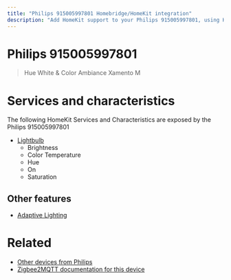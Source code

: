 ```yaml
---
title: "Philips 915005997801 Homebridge/HomeKit integration"
description: "Add HomeKit support to your Philips 915005997801, using Homebridge, Zigbee2MQTT and homebridge-z2m."
---
```

<!---
This file has been GENERATED using src/docgen/docgen.ts
DO NOT EDIT THIS FILE MANUALLY!
-->
# Philips 915005997801
> Hue White & Color Ambiance Xamento M


# Services and characteristics
The following HomeKit Services and Characteristics are exposed by
the Philips 915005997801

* [Lightbulb](../../light.md)
  * Brightness
  * Color Temperature
  * Hue
  * On
  * Saturation

## Other features
* [Adaptive Lighting](../../light.md)

# Related
* [Other devices from Philips](../index.md#philips)
* [Zigbee2MQTT documentation for this device](https://www.zigbee2mqtt.io/devices/915005997801.html)